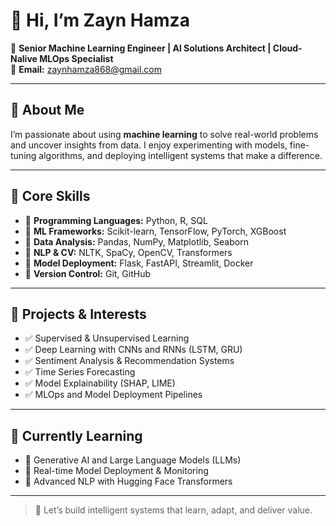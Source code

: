 # 👋 Hi, I’m Zayn Hamza

🤖 **Senior Machine Learning Engineer | Al Solutions Architect | Cloud-Nalive MLOps Specialist**  
📧 **Email:** [zaynhamza868@gmail.com](mailto:zaynhamza868@gmail.com)

---

## 🧠 About Me

I’m passionate about using **machine learning** to solve real-world problems and uncover insights from data. I enjoy experimenting with models, fine-tuning algorithms, and deploying intelligent systems that make a difference.

---

## 💼 Core Skills

- 🔹 **Programming Languages:** Python, R, SQL
- 🔹 **ML Frameworks:** Scikit-learn, TensorFlow, PyTorch, XGBoost
- 🔹 **Data Analysis:** Pandas, NumPy, Matplotlib, Seaborn
- 🔹 **NLP & CV:** NLTK, SpaCy, OpenCV, Transformers
- 🔹 **Model Deployment:** Flask, FastAPI, Streamlit, Docker
- 🔹 **Version Control:** Git, GitHub

---

## 🔬 Projects & Interests

- ✅ Supervised & Unsupervised Learning
- ✅ Deep Learning with CNNs and RNNs (LSTM, GRU)
- ✅ Sentiment Analysis & Recommendation Systems
- ✅ Time Series Forecasting
- ✅ Model Explainability (SHAP, LIME)
- ✅ MLOps and Model Deployment Pipelines

---

## 🌱 Currently Learning

- 📌 Generative AI and Large Language Models (LLMs)
- 📌 Real-time Model Deployment & Monitoring
- 📌 Advanced NLP with Hugging Face Transformers

---

> 🚀 Let’s build intelligent systems that learn, adapt, and deliver value.
